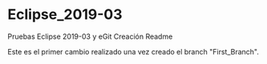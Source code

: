 # Eclipse_2019-03
Pruebas Eclipse 2019-03 y eGit
Creación Readme

Este es el primer cambio realizado una vez creado el branch "First_Branch".

